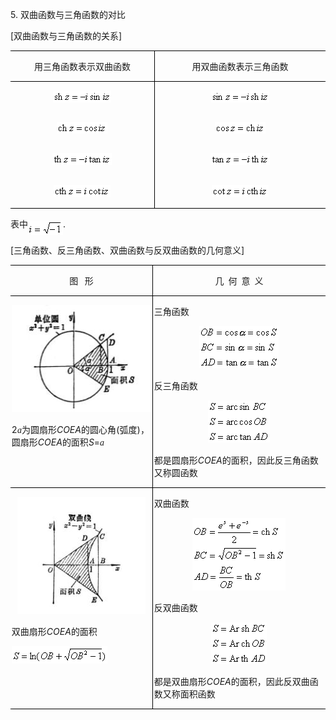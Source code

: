 <div class=Section1>
<p class=MsoNormal><span lang=EN-US>5. </span><span lang=ZH-CN
style='font-family:宋体_GB2312'>双曲函数与三角函数的对比</span></p>
<p class=MsoNormal><span lang=EN-US>[</span><span lang=ZH-CN style='font-family:
宋体_GB2312'>双曲函数与三角函数的关系</span><span lang=EN-US>]</span></p>
<table class=MsoNormalTable border=0 cellspacing=0 cellpadding=0
 style='border-collapse:collapse'>
 <tr>
  <td width=293 valign=top style='width:219.75pt;border:solid windowtext 1.0pt;
  border-left:none;padding:0mm 1.4pt 0mm 1.4pt'>
  <p class=MsoNormal align=center style='text-align:center'><span lang=ZH-CN
  style='font-family:宋体_GB2312'>用三角函数表示双曲函数</span></p>
  </td>
  <td width=350 valign=top style='width:262.2pt;border-top:solid windowtext 1.0pt;
  border-left:none;border-bottom:solid windowtext 1.0pt;border-right:none;
  padding:0mm 1.4pt 0mm 1.4pt'>
  <p class=MsoNormal align=center style='text-align:center'><span lang=ZH-CN
  style='font-family:宋体_GB2312'>用双曲函数表示三角函数</span></p>
  </td>
 </tr>
 <tr>
  <td width=293 valign=top style='width:219.75pt;border:none;border-right:solid windowtext 1.0pt;
  padding:0mm 1.4pt 0mm 1.4pt'>
  <p class=MsoNormal align=center style='text-align:center'><sub><span
  lang=EN-US><img width=93 height=19
  src="res/17e9d95da129bdd93c34fb6cc6aaaa52_5365_files/image002.gif" u1:shapes="_x0000_i1025"></span></sub></p>
  </td>
  <td width=350 valign=top style='width:262.2pt;padding:0mm 1.4pt 0mm 1.4pt'>
  <p class=MsoNormal align=center style='text-align:center'><sub><span
  lang=EN-US style='font-family:宋体_GB2312'><img width=93 height=19
  src="res/17e9d95da129bdd93c34fb6cc6aaaa52_5365_files/image004.gif" u1:shapes="_x0000_i1026"></span></sub></p>
  </td>
 </tr>
 <tr>
  <td width=293 valign=top style='width:219.75pt;border:none;border-right:solid windowtext 1.0pt;
  padding:0mm 1.4pt 0mm 1.4pt'>
  <p class=MsoNormal align=center style='text-align:center'><sub><span
  lang=EN-US style='font-family:宋体_GB2312'><img width=81 height=19
  src="res/17e9d95da129bdd93c34fb6cc6aaaa52_5365_files/image006.gif" u1:shapes="_x0000_i1027"></span></sub></p>
  </td>
  <td width=350 valign=top style='width:262.2pt;padding:0mm 1.4pt 0mm 1.4pt'>
  <p class=MsoNormal align=center style='text-align:center'><sub><span
  lang=EN-US style='font-family:宋体_GB2312'><img width=81 height=19
  src="res/17e9d95da129bdd93c34fb6cc6aaaa52_5365_files/image008.gif" u1:shapes="_x0000_i1028"></span></sub></p>
  </td>
 </tr>
 <tr>
  <td width=293 valign=top style='width:219.75pt;border:none;border-right:solid windowtext 1.0pt;
  padding:0mm 1.4pt 0mm 1.4pt'>
  <p class=MsoNormal align=center style='text-align:center'><sub><span
  lang=EN-US style='font-size:10.5pt;font-family:宋体_GB2312'><img width=95
  height=19 src="res/17e9d95da129bdd93c34fb6cc6aaaa52_5365_files/image010.gif"
  u1:shapes="_x0000_i1029"></span></sub></p>
  </td>
  <td width=350 valign=top style='width:262.2pt;padding:0mm 1.4pt 0mm 1.4pt'>
  <p class=MsoNormal align=center style='text-align:center'><sub><span
  lang=EN-US style='font-size:10.5pt;font-family:宋体_GB2312'><img width=95
  height=19 src="res/17e9d95da129bdd93c34fb6cc6aaaa52_5365_files/image012.gif"
  u1:shapes="_x0000_i1030"></span></sub></p>
  </td>
 </tr>
 <tr>
  <td width=293 valign=top style='width:219.75pt;border-top:none;border-left:
  none;border-bottom:solid windowtext 1.0pt;border-right:solid windowtext 1.0pt;
  padding:0mm 1.4pt 0mm 1.4pt'>
  <p class=MsoNormal align=center style='text-align:center'><sub><span
  lang=EN-US style='font-size:10.5pt;font-family:宋体_GB2312'><img width=91
  height=19 src="res/17e9d95da129bdd93c34fb6cc6aaaa52_5365_files/image014.gif"
  u1:shapes="_x0000_i1031"></span></sub></p>
  </td>
  <td width=350 valign=top style='width:262.2pt;border:none;border-bottom:solid windowtext 1.0pt;
  padding:0mm 1.4pt 0mm 1.4pt'>
  <p class=MsoNormal align=center style='text-align:center'><sub><span
  lang=EN-US style='font-size:10.5pt;font-family:宋体_GB2312'><img width=91
  height=19 src="res/17e9d95da129bdd93c34fb6cc6aaaa52_5365_files/image016.gif"
  u1:shapes="_x0000_i1032"></span></sub></p>
  </td>
 </tr>
</table>
<p class=MsoNormal><span lang=ZH-CN style='font-family:宋体_GB2312'>表中</span><sub><span
lang=EN-US><img width=56 height=23
src="res/17e9d95da129bdd93c34fb6cc6aaaa52_5365_files/image018.gif" u1:shapes="_x0000_i1033"
align=absmiddle></span></sub><span lang=EN-US>.</span></p>
<p class=MsoNormal><span lang=EN-US>[</span><span lang=ZH-CN style='font-family:
宋体_GB2312'>三角函数、反三角函数、双曲函数与反双曲函数的几何意义</span><span lang=EN-US>]</span></p>
<table class=MsoNormalTable border=0 cellspacing=0 cellpadding=0
 style='border-collapse:collapse'>
 <tr>
  <td width=288 valign=top style='width:216.0pt;border:solid windowtext 1.0pt;
  border-left:none;padding:0mm 1.4pt 0mm 1.4pt'>
  <p class=MsoNormal align=center style='text-align:center'><span lang=ZH-CN
  style='font-family:宋体_GB2312'>图</span><span lang=EN-US style='font-family:
  宋体_GB2312'>&nbsp;&nbsp; </span><span lang=ZH-CN style='font-family:宋体_GB2312'>形</span></p>
  </td>
  <td width=355 valign=top style='width:265.95pt;border-top:solid windowtext 1.0pt;
  border-left:none;border-bottom:solid windowtext 1.0pt;border-right:none;
  padding:0mm 1.4pt 0mm 1.4pt'>
  <p class=MsoNormal align=center style='text-align:center'><span lang=ZH-CN
  style='font-family:宋体_GB2312'>几</span><span lang=EN-US style='font-family:
  宋体_GB2312'>&nbsp; </span><span lang=ZH-CN style='font-family:宋体_GB2312'>何</span><span
  lang=EN-US style='font-family:宋体_GB2312'>&nbsp; </span><span lang=ZH-CN
  style='font-family:宋体_GB2312'>意</span><span lang=EN-US style='font-family:
  宋体_GB2312'>&nbsp; </span><span lang=ZH-CN style='font-family:宋体_GB2312'>义</span></p>
  </td>
 </tr>
 <tr>
  <td width=288 valign=top style='width:216.0pt;border-top:none;border-left:
  none;border-bottom:solid windowtext 1.0pt;border-right:solid windowtext 1.0pt;
  padding:0mm 1.4pt 0mm 1.4pt'>
  <p class=MsoNormal align=center style='text-align:center'><span lang=EN-US
  style='font-family:宋体_GB2312'><img width=229 height=171
  src="res/17e9d95da129bdd93c34fb6cc6aaaa52_5365_files/image020.jpg" u1:shapes="_x0000_i1034"></span></p>
  <p class=MsoNormal><span lang=EN-US>2</span><i><span lang=EN-US
  style='font-family:Symbol'>a</span></i><span lang=ZH-CN style='font-family:
  宋体_GB2312'>为圆扇形</span><i><span lang=EN-US>COEA</span></i><span lang=ZH-CN
  style='font-family:宋体_GB2312'>的圆心角</span><span lang=EN-US>(</span><span
  lang=ZH-CN style='font-family:宋体_GB2312'>弧度</span><span lang=EN-US>)</span><span
  lang=ZH-CN style='font-family:宋体_GB2312'>，圆扇形</span><i><span lang=EN-US>COEA</span></i><span
  lang=ZH-CN style='font-family:宋体_GB2312'>的面积</span><i><span lang=EN-US>S</span></i><span
  lang=EN-US>=</span><i><span lang=EN-US style='font-family:Symbol'>a</span></i></p>
  </td>
  <td width=355 valign=top style='width:265.95pt;border:none;border-bottom:
  solid windowtext 1.0pt;padding:0mm 1.4pt 0mm 1.4pt'>
  <p class=MsoNormal><span lang=ZH-CN style='font-family:宋体_GB2312'>三角函数</span></p>
  <p class=MsoNormal align=center style='text-align:center'><sub><span
  lang=EN-US style='font-size:10.5pt;font-family:宋体_GB2312'><img width=127
  height=67 src="res/17e9d95da129bdd93c34fb6cc6aaaa52_5365_files/image022.gif"
  u1:shapes="_x0000_i1035"></span></sub></p>
  <p class=MsoNormal><span lang=ZH-CN style='font-family:宋体_GB2312'>反三角函数</span></p>
  <p class=MsoNormal align=center style='text-align:center'><sub><span
  lang=EN-US style='font-size:10.5pt;font-family:宋体_GB2312'><img width=99
  height=67 src="res/17e9d95da129bdd93c34fb6cc6aaaa52_5365_files/image024.gif"
  u1:shapes="_x0000_i1036"></span></sub></p>
  <p class=MsoNormal><span lang=ZH-CN style='font-family:宋体_GB2312'>都是圆扇形</span><i><span
  lang=EN-US>COEA</span></i><span lang=ZH-CN style='font-family:宋体_GB2312'>的面积，因此反三角函数又称圆函数</span></p>
  </td>
 </tr>
 <tr>
  <td width=288 valign=top style='width:216.0pt;border-top:none;border-left:
  none;border-bottom:solid windowtext 1.0pt;border-right:solid windowtext 1.0pt;
  padding:0mm 1.4pt 0mm 1.4pt'>
  <p class=MsoNormal align=center style='text-align:center'><span lang=EN-US><img
  width=205 height=188 src="res/17e9d95da129bdd93c34fb6cc6aaaa52_5365_files/image026.jpg"
  u1:shapes="_x0000_i1049"></span></p>
  <p class=MsoNormal><span lang=ZH-CN style='font-family:宋体_GB2312'>双曲扇形</span><i><span
  lang=EN-US>COEA</span></i><span lang=ZH-CN style='font-family:宋体_GB2312'>的面积</span></p>
  <p class=MsoNormal><sub><span lang=EN-US><img width=153 height=28
  src="res/17e9d95da129bdd93c34fb6cc6aaaa52_5365_files/image028.gif" u1:shapes="_x0000_i1050"></span></sub></p>
  </td>
  <td width=355 valign=top style='width:265.95pt;border:none;border-bottom:
  solid windowtext 1.0pt;padding:0mm 1.4pt 0mm 1.4pt'>
  <p class=MsoNormal><span lang=ZH-CN style='font-family:宋体_GB2312'>双曲函数</span></p>
  <p class=MsoNormal align=center style='text-align:center'><sub><span
  lang=EN-US style='font-family:宋体_GB2312'><img width=149 height=116
  src="res/17e9d95da129bdd93c34fb6cc6aaaa52_5365_files/image030.gif" u1:shapes="_x0000_i1051"></span></sub></p>
  <p class=MsoNormal><span lang=ZH-CN style='font-family:宋体_GB2312'>反双曲函数</span></p>
  <p class=MsoNormal align=center style='text-align:center'><sub><span
  lang=EN-US style='font-family:宋体_GB2312'><img width=89 height=67
  src="res/17e9d95da129bdd93c34fb6cc6aaaa52_5365_files/image032.gif" u1:shapes="_x0000_i1052"></span></sub></p>
  <p class=MsoNormal><span lang=ZH-CN style='font-family:宋体_GB2312'>都是双曲扇形</span><i><span
  lang=EN-US>COEA</span></i><span lang=ZH-CN style='font-family:宋体_GB2312'>的面积，因此反双曲函数又称面积函数</span></p>
  </td>
 </tr>
</table>
<p class=MsoNormal align=left style='margin:0mm;margin-bottom:.0001pt;
text-align:left'><span lang=EN-US style='font-family:宋体'>&nbsp;</span></p>
</div>